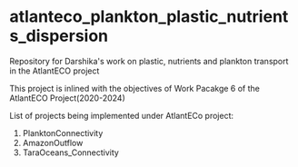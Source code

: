 # atlanteco_plankton_plastic_nutrients_dispersion
Repository for Darshika's work on plastic, nutrients and plankton transport in the AtlantECO project

This project is inlined with the objectives of Work Pacakge 6 of the AtlantECO Project(2020-2024)

List of projects being implemented under AtlantECo project:
1. PlanktonConnectivity 
2. AmazonOutflow
3. TaraOceans_Connectivity
